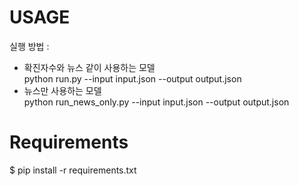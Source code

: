 # USAGE

실행 방법 : </br>

- 확진자수와 뉴스 같이 사용하는 모델 </br>
python run.py --input input.json --output output.json</br>
- 뉴스만 사용하는 모델 </br>
python run_news_only.py --input input.json --output output.json </br>


# Requirements
$ pip install -r requirements.txt
